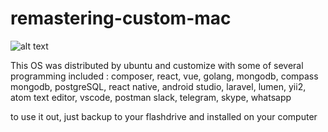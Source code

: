 # remastering-custom-mac

![alt text](https://i.ibb.co/yN0RPLm/Screenshot-from-2020-05-27-19-32-17.png)

This OS was distributed by ubuntu and customize with some of several programming included :
composer, react, vue, golang, mongodb, compass mongodb, postgreSQL,
react native, android studio, laravel, lumen, yii2, atom text editor, vscode, postman
slack, telegram, skype, whatsapp

to use it out, just backup to your flashdrive and installed on your computer

